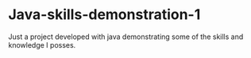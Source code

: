 # Java-skills-demonstration-1
Just a project developed with java demonstrating some of the skills and knowledge I posses.
